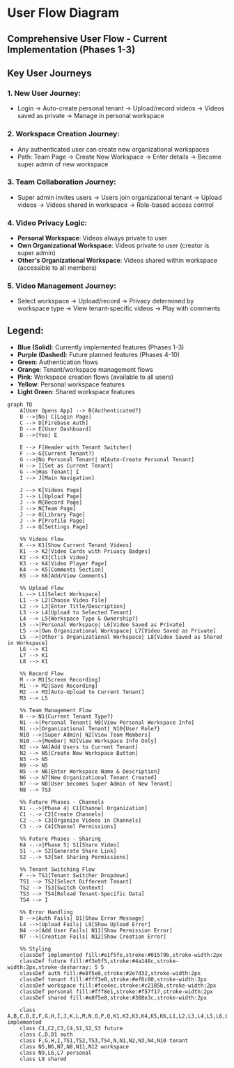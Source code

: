# User Flow Diagram

## Comprehensive User Flow - Current Implementation (Phases 1-3)

## Key User Journeys

### 1. **New User Journey:**
- Login → Auto-create personal tenant → Upload/record videos → Videos saved as private → Manage in personal workspace

### 2. **Workspace Creation Journey:**
- Any authenticated user can create new organizational workspaces
- Path: Team Page → Create New Workspace → Enter details → Become super admin of new workspace

### 3. **Team Collaboration Journey:**
- Super admin invites users → Users join organizational tenant → Upload videos → Videos shared in workspace → Role-based access control

### 4. **Video Privacy Logic:**
- **Personal Workspace**: Videos always private to user
- **Own Organizational Workspace**: Videos private to user (creator is super admin)
- **Other's Organizational Workspace**: Videos shared within workspace (accessible to all members)

### 5. **Video Management Journey:**
- Select workspace → Upload/record → Privacy determined by workspace type → View tenant-specific videos → Play with comments

## Legend:
- **Blue (Solid)**: Currently implemented features (Phases 1-3)
- **Purple (Dashed)**: Future planned features (Phases 4-10)
- **Green**: Authentication flows
- **Orange**: Tenant/workspace management flows
- **Pink**: Workspace creation flows (available to all users)
- **Yellow**: Personal workspace features
- **Light Green**: Shared workspace features

```mermaid
graph TD
    A[User Opens App] --> B{Authenticated?}
    B -->|No| C[Login Page]
    C --> D[Firebase Auth]
    D --> E[User Dashboard]
    B -->|Yes| E
    
    E --> F[Header with Tenant Switcher]
    F --> G{Current Tenant?}
    G -->|No Personal Tenant| H[Auto-Create Personal Tenant]
    H --> I[Set as Current Tenant]
    G -->|Has Tenant| I
    I --> J[Main Navigation]
    
    J --> K[Videos Page]
    J --> L[Upload Page]
    J --> M[Record Page]
    J --> N[Team Page]
    J --> O[Library Page]
    J --> P[Profile Page]
    J --> Q[Settings Page]
    
    %% Videos Flow
    K --> K1[Show Current Tenant Videos]
    K1 --> K2[Video Cards with Privacy Badges]
    K2 --> K3[Click Video]
    K3 --> K4[Video Player Page]
    K4 --> K5[Comments Section]
    K5 --> K6[Add/View Comments]
    
    %% Upload Flow
    L --> L1[Select Workspace]
    L1 --> L2[Choose Video File]
    L2 --> L3[Enter Title/Description]
    L3 --> L4[Upload to Selected Tenant]
    L4 --> L5{Workspace Type & Ownership?}
    L5 -->|Personal Workspace| L6[Video Saved as Private]
    L5 -->|Own Organizational Workspace| L7[Video Saved as Private]
    L5 -->|Other's Organizational Workspace| L8[Video Saved as Shared in Workspace]
    L6 --> K1
    L7 --> K1
    L8 --> K1
    
    %% Record Flow
    M --> M1[Screen Recording]
    M1 --> M2[Save Recording]
    M2 --> M3[Auto-Upload to Current Tenant]
    M3 --> L5
    
    %% Team Management Flow
    N --> N1{Current Tenant Type?}
    N1 -->|Personal Tenant| N9[View Personal Workspace Info]
    N1 -->|Organizational Tenant| N10{User Role?}
    N10 -->|Super Admin| N2[View Team Members]
    N10 -->|Member| N3[View Workspace Info Only]
    N2 --> N4[Add Users to Current Tenant]
    N2 --> N5[Create New Workspace Button]
    N3 --> N5
    N9 --> N5
    N5 --> N6[Enter Workspace Name & Description]
    N6 --> N7[New Organizational Tenant Created]
    N7 --> N8[User becomes Super Admin of New Tenant]
    N8 --> TS3
    
    %% Future Phases - Channels
    K1 -.->|Phase 4| C1[Channel Organization]
    C1 -.-> C2[Create Channels]
    C2 -.-> C3[Organize Videos in Channels]
    C3 -.-> C4[Channel Permissions]
    
    %% Future Phases - Sharing
    K4 -.->|Phase 5| S1[Share Video]
    S1 -.-> S2[Generate Share Link]
    S2 -.-> S3[Set Sharing Permissions]
    
    %% Tenant Switching Flow
    F --> TS1[Tenant Switcher Dropdown]
    TS1 --> TS2[Select Different Tenant]
    TS2 --> TS3[Switch Context]
    TS3 --> TS4[Reload Tenant-Specific Data]
    TS4 --> I
    
    %% Error Handling
    D -->|Auth Fails| D1[Show Error Message]
    L4 -->|Upload Fails| L9[Show Upload Error]
    N4 -->|Add User Fails| N11[Show Permission Error]
    N7 -->|Creation Fails| N12[Show Creation Error]
    
    %% Styling
    classDef implemented fill:#e1f5fe,stroke:#01579b,stroke-width:2px
    classDef future fill:#f3e5f5,stroke:#4a148c,stroke-width:2px,stroke-dasharray: 5 5
    classDef auth fill:#e8f5e8,stroke:#2e7d32,stroke-width:2px
    classDef tenant fill:#fff3e0,stroke:#ef6c00,stroke-width:2px
    classDef workspace fill:#fce4ec,stroke:#c2185b,stroke-width:2px
    classDef personal fill:#fff8e1,stroke:#f57f17,stroke-width:2px
    classDef shared fill:#e8f5e8,stroke:#388e3c,stroke-width:2px
    
    class A,B,C,D,E,F,G,H,I,J,K,L,M,N,O,P,Q,K1,K2,K3,K4,K5,K6,L1,L2,L3,L4,L5,L6,L7,L8,L9,M1,M2,M3,N1,N2,N3,N4,N5,N6,N7,N8,N9,N10,N11,N12,TS1,TS2,TS3,TS4,D1 implemented
    class C1,C2,C3,C4,S1,S2,S3 future
    class C,D,D1 auth
    class F,G,H,I,TS1,TS2,TS3,TS4,N,N1,N2,N3,N4,N10 tenant
    class N5,N6,N7,N8,N11,N12 workspace
    class N9,L6,L7 personal
    class L8 shared
```